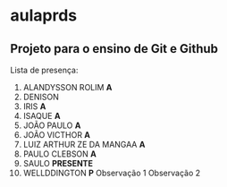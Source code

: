 # aulaprds

## Projeto para o ensino de Git e Github

Lista de presença:
1. ALANDYSSON ROLIM **A**
2. DENISON
3. IRIS **A**
4. ISAQUE **A**
5. JOÃO PAULO **A**
6. JOÃO VICTHOR **A**
7. LUIZ ARTHUR ZE DA MANGAA **A**
8. PAULO CLEBSON **A**
9. SAULO **PRESENTE**
10. WELLDDINGTON **P**
Observação 1
Observação 2
